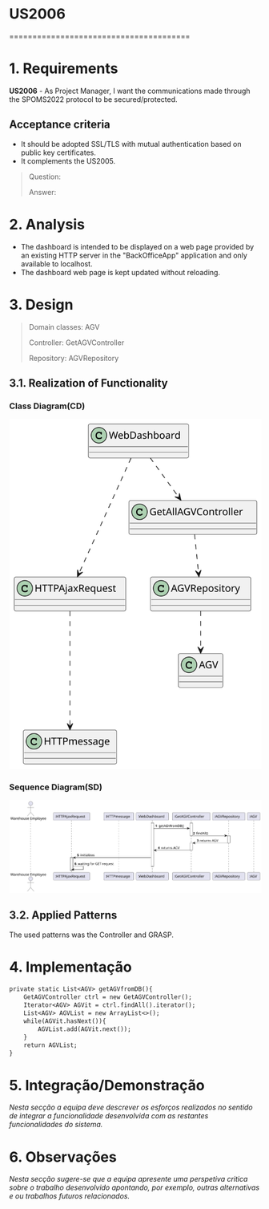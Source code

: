 # **US2006**

=======================================


# 1. Requirements

**US2006** - As Project Manager, I want the communications made through the SPOMS2022 protocol to be secured/protected.

## Acceptance criteria

* It should be adopted SSL/TLS with mutual authentication based on public key certificates.
* It complements the US2005.


> Question: 
>
> Answer: 


# 2. Analysis

- The dashboard is intended to be displayed on a web page provided by an existing HTTP server in the "BackOfficeApp" application and only available to localhost.
- The dashboard web page is kept updated without reloading.


# 3. Design

>   Domain classes: AGV
>
>   Controller: GetAGVController
>
>   Repository: AGVRepository

## 3.1. Realization of Functionality

### Class Diagram(CD)

![CD](US2006_CD.svg)


### Sequence Diagram(SD)
![SD](US2006_SD.svg)


## 3.2. Applied Patterns

The used patterns was the Controller and GRASP.


# 4. Implementação

    private static List<AGV> getAGVfromDB(){
        GetAGVController ctrl = new GetAGVController();
        Iterator<AGV> AGVit = ctrl.findAll().iterator();
        List<AGV> AGVList = new ArrayList<>();
        while(AGVit.hasNext()){
            AGVList.add(AGVit.next());
        }
        return AGVList;
    }

# 5. Integração/Demonstração

*Nesta secção a equipa deve descrever os esforços realizados no sentido de integrar a funcionalidade desenvolvida com as restantes funcionalidades do sistema.*

# 6. Observações

*Nesta secção sugere-se que a equipa apresente uma perspetiva critica sobre o trabalho desenvolvido apontando, por exemplo, outras alternativas e ou trabalhos futuros relacionados.*




